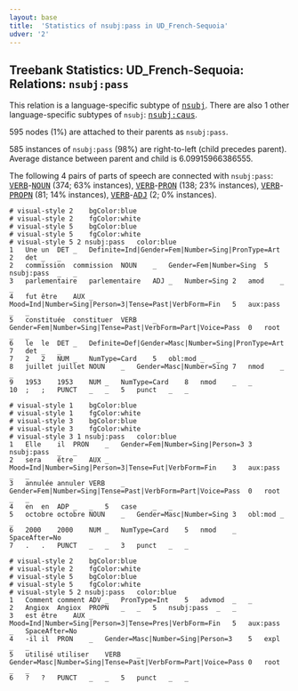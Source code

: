```yaml
---
layout: base
title:  'Statistics of nsubj:pass in UD_French-Sequoia'
udver: '2'
---
```


## Treebank Statistics: UD_French-Sequoia: Relations: `nsubj:pass`

This relation is a language-specific subtype of <tt><a href="fr_sequoia-dep-nsubj.html">nsubj</a></tt>.
There are also 1 other language-specific subtypes of `nsubj`: <tt><a href="fr_sequoia-dep-nsubj-caus.html">nsubj:caus</a></tt>.

595 nodes (1%) are attached to their parents as `nsubj:pass`.

585 instances of `nsubj:pass` (98%) are right-to-left (child precedes parent).
Average distance between parent and child is 6.09915966386555.

The following 4 pairs of parts of speech are connected with `nsubj:pass`: <tt><a href="fr_sequoia-pos-VERB.html">VERB</a></tt>-<tt><a href="fr_sequoia-pos-NOUN.html">NOUN</a></tt> (374; 63% instances), <tt><a href="fr_sequoia-pos-VERB.html">VERB</a></tt>-<tt><a href="fr_sequoia-pos-PRON.html">PRON</a></tt> (138; 23% instances), <tt><a href="fr_sequoia-pos-VERB.html">VERB</a></tt>-<tt><a href="fr_sequoia-pos-PROPN.html">PROPN</a></tt> (81; 14% instances), <tt><a href="fr_sequoia-pos-VERB.html">VERB</a></tt>-<tt><a href="fr_sequoia-pos-ADJ.html">ADJ</a></tt> (2; 0% instances).


~~~ conllu
# visual-style 2	bgColor:blue
# visual-style 2	fgColor:white
# visual-style 5	bgColor:blue
# visual-style 5	fgColor:white
# visual-style 5 2 nsubj:pass	color:blue
1	Une	un	DET	_	Definite=Ind|Gender=Fem|Number=Sing|PronType=Art	2	det	_	_
2	commission	commission	NOUN	_	Gender=Fem|Number=Sing	5	nsubj:pass	_	_
3	parlementaire	parlementaire	ADJ	_	Number=Sing	2	amod	_	_
4	fut	être	AUX	_	Mood=Ind|Number=Sing|Person=3|Tense=Past|VerbForm=Fin	5	aux:pass	_	_
5	constituée	constituer	VERB	_	Gender=Fem|Number=Sing|Tense=Past|VerbForm=Part|Voice=Pass	0	root	_	_
6	le	le	DET	_	Definite=Def|Gender=Masc|Number=Sing|PronType=Art	7	det	_	_
7	2	2	NUM	_	NumType=Card	5	obl:mod	_	_
8	juillet	juillet	NOUN	_	Gender=Masc|Number=Sing	7	nmod	_	_
9	1953	1953	NUM	_	NumType=Card	8	nmod	_	_
10	;	;	PUNCT	_	_	5	punct	_	_

~~~


~~~ conllu
# visual-style 1	bgColor:blue
# visual-style 1	fgColor:white
# visual-style 3	bgColor:blue
# visual-style 3	fgColor:white
# visual-style 3 1 nsubj:pass	color:blue
1	Elle	il	PRON	_	Gender=Fem|Number=Sing|Person=3	3	nsubj:pass	_	_
2	sera	être	AUX	_	Mood=Ind|Number=Sing|Person=3|Tense=Fut|VerbForm=Fin	3	aux:pass	_	_
3	annulée	annuler	VERB	_	Gender=Fem|Number=Sing|Tense=Past|VerbForm=Part|Voice=Pass	0	root	_	_
4	en	en	ADP	_	_	5	case	_	_
5	octobre	octobre	NOUN	_	Gender=Masc|Number=Sing	3	obl:mod	_	_
6	2000	2000	NUM	_	NumType=Card	5	nmod	_	SpaceAfter=No
7	.	.	PUNCT	_	_	3	punct	_	_

~~~


~~~ conllu
# visual-style 2	bgColor:blue
# visual-style 2	fgColor:white
# visual-style 5	bgColor:blue
# visual-style 5	fgColor:white
# visual-style 5 2 nsubj:pass	color:blue
1	Comment	comment	ADV	_	PronType=Int	5	advmod	_	_
2	Angiox	Angiox	PROPN	_	_	5	nsubj:pass	_	_
3	est	être	AUX	_	Mood=Ind|Number=Sing|Person=3|Tense=Pres|VerbForm=Fin	5	aux:pass	_	SpaceAfter=No
4	-il	il	PRON	_	Gender=Masc|Number=Sing|Person=3	5	expl	_	_
5	utilisé	utiliser	VERB	_	Gender=Masc|Number=Sing|Tense=Past|VerbForm=Part|Voice=Pass	0	root	_	_
6	?	?	PUNCT	_	_	5	punct	_	_

~~~


